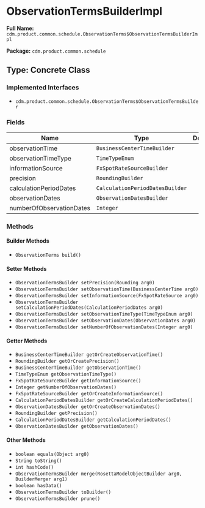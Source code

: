 # ObservationTermsBuilderImpl

**Full Name:** `cdm.product.common.schedule.ObservationTerms$ObservationTermsBuilderImpl`

**Package:** `cdm.product.common.schedule`

## Type: Concrete Class

### Implemented Interfaces

- `cdm.product.common.schedule.ObservationTerms$ObservationTermsBuilder`

### Fields

| Name | Type | Description |
|------|------|-------------|
| observationTime | `BusinessCenterTimeBuilder` |  |
| observationTimeType | `TimeTypeEnum` |  |
| informationSource | `FxSpotRateSourceBuilder` |  |
| precision | `RoundingBuilder` |  |
| calculationPeriodDates | `CalculationPeriodDatesBuilder` |  |
| observationDates | `ObservationDatesBuilder` |  |
| numberOfObservationDates | `Integer` |  |

### Methods

#### Builder Methods

- `ObservationTerms build()`

#### Setter Methods

- `ObservationTermsBuilder setPrecision(Rounding arg0)`
- `ObservationTermsBuilder setObservationTime(BusinessCenterTime arg0)`
- `ObservationTermsBuilder setInformationSource(FxSpotRateSource arg0)`
- `ObservationTermsBuilder setCalculationPeriodDates(CalculationPeriodDates arg0)`
- `ObservationTermsBuilder setObservationTimeType(TimeTypeEnum arg0)`
- `ObservationTermsBuilder setObservationDates(ObservationDates arg0)`
- `ObservationTermsBuilder setNumberOfObservationDates(Integer arg0)`

#### Getter Methods

- `BusinessCenterTimeBuilder getOrCreateObservationTime()`
- `RoundingBuilder getOrCreatePrecision()`
- `BusinessCenterTimeBuilder getObservationTime()`
- `TimeTypeEnum getObservationTimeType()`
- `FxSpotRateSourceBuilder getInformationSource()`
- `Integer getNumberOfObservationDates()`
- `FxSpotRateSourceBuilder getOrCreateInformationSource()`
- `CalculationPeriodDatesBuilder getOrCreateCalculationPeriodDates()`
- `ObservationDatesBuilder getOrCreateObservationDates()`
- `RoundingBuilder getPrecision()`
- `CalculationPeriodDatesBuilder getCalculationPeriodDates()`
- `ObservationDatesBuilder getObservationDates()`

#### Other Methods

- `boolean equals(Object arg0)`
- `String toString()`
- `int hashCode()`
- `ObservationTermsBuilder merge(RosettaModelObjectBuilder arg0, BuilderMerger arg1)`
- `boolean hasData()`
- `ObservationTermsBuilder toBuilder()`
- `ObservationTermsBuilder prune()`

